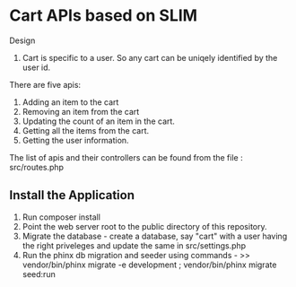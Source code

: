 # Cart APIs based on SLIM 

Design

1. Cart is specific to a user. So any cart can be uniqely identified by the user id.

There are five apis:

1. Adding an item to the cart
2. Removing an item from the cart
3. Updating the count of an item in the cart.
4. Getting all the items from the cart.
5. Getting the user information.

The list of apis and their controllers can be found from the file : src/routes.php

## Install the Application

1. Run composer install 
2. Point the web server root to the public directory of this repository.
3. Migrate the database - create a database, say "cart" with a user having the right priveleges and update the same in src/settings.php
4. Run the phinx db migration and seeder using commands - >> vendor/bin/phinx migrate -e development ; vendor/bin/phinx migrate seed:run
